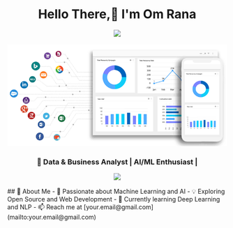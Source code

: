 <h1 align="center"> Hello There,👋 I'm Om Rana </h1>
<p align="center">
  <img src="https://readme-typing-svg.herokuapp.com?font=Fira+Code&pause=1000&color=F70000&width=435&lines=Welcome+to+my+GitHub+Profile!">
</p>
<p align="center">
  <img src= File.gif alt="Banner Image">
</p>
<h3 align="center">🚀 Data & Business Analyst | AI/ML Enthusiast | </h3>

<p align="center">
  <img src="https://media.giphy.com/media/hvRJCLFzcasrR4ia7z/giphy.gif" width="100">
</p>
## 👋 About Me  
- 🚀 Passionate about Machine Learning and AI  
- 💡 Exploring Open Source and Web Development  
- 🎯 Currently learning Deep Learning and NLP  
- 📫 Reach me at [your.email@gmail.com](mailto:your.email@gmail.com)  

